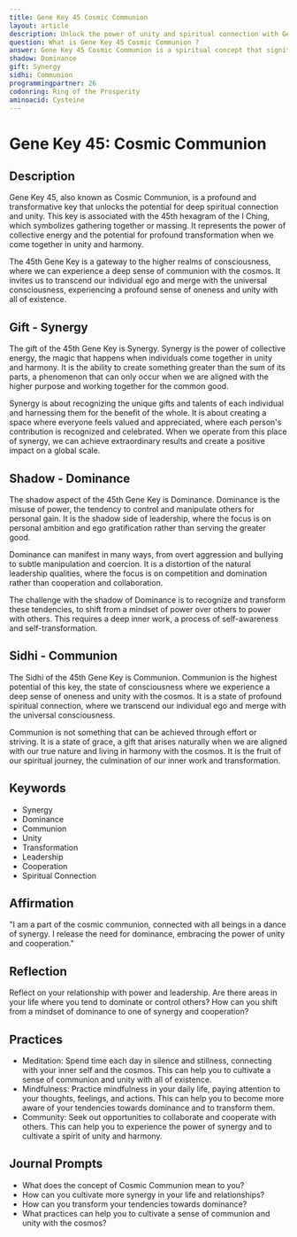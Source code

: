 ```yaml
---
title: Gene Key 45 Cosmic Communion
layout: article
description: Unlock the power of unity and spiritual connection with Gene Key 45 Cosmic Communion. Transcend your ego, embrace synergy, and transform dominance into cooperation for profound cosmic communion.
question: What is Gene Key 45 Cosmic Communion ?
answer: Gene Key 45 Cosmic Communion is a spiritual concept that signifies universal unity. It represents the transformation from dominance to synergy, fostering a sense of collective abundance and shared prosperity in the cosmic community.
shadow: Dominance
gift: Synergy
sidhi: Communion
programmingpartner: 26
codonring: Ring of the Prosperity
aminoacid: Cysteine
---
```

# Gene Key 45: Cosmic Communion

## Description

Gene Key 45, also known as Cosmic Communion, is a profound and transformative key that unlocks the potential for deep spiritual connection and unity. This key is associated with the 45th hexagram of the I Ching, which symbolizes gathering together or massing. It represents the power of collective energy and the potential for profound transformation when we come together in unity and harmony.

The 45th Gene Key is a gateway to the higher realms of consciousness, where we can experience a deep sense of communion with the cosmos. It invites us to transcend our individual ego and merge with the universal consciousness, experiencing a profound sense of oneness and unity with all of existence.

## Gift - Synergy

The gift of the 45th Gene Key is Synergy. Synergy is the power of collective energy, the magic that happens when individuals come together in unity and harmony. It is the ability to create something greater than the sum of its parts, a phenomenon that can only occur when we are aligned with the higher purpose and working together for the common good.

Synergy is about recognizing the unique gifts and talents of each individual and harnessing them for the benefit of the whole. It is about creating a space where everyone feels valued and appreciated, where each person's contribution is recognized and celebrated. When we operate from this place of synergy, we can achieve extraordinary results and create a positive impact on a global scale.

## Shadow - Dominance

The shadow aspect of the 45th Gene Key is Dominance. Dominance is the misuse of power, the tendency to control and manipulate others for personal gain. It is the shadow side of leadership, where the focus is on personal ambition and ego gratification rather than serving the greater good.

Dominance can manifest in many ways, from overt aggression and bullying to subtle manipulation and coercion. It is a distortion of the natural leadership qualities, where the focus is on competition and domination rather than cooperation and collaboration.

The challenge with the shadow of Dominance is to recognize and transform these tendencies, to shift from a mindset of power over others to power with others. This requires a deep inner work, a process of self-awareness and self-transformation.

## Sidhi - Communion

The Sidhi of the 45th Gene Key is Communion. Communion is the highest potential of this key, the state of consciousness where we experience a deep sense of oneness and unity with the cosmos. It is a state of profound spiritual connection, where we transcend our individual ego and merge with the universal consciousness.

Communion is not something that can be achieved through effort or striving. It is a state of grace, a gift that arises naturally when we are aligned with our true nature and living in harmony with the cosmos. It is the fruit of our spiritual journey, the culmination of our inner work and transformation.

## Keywords

- Synergy
- Dominance
- Communion
- Unity
- Transformation
- Leadership
- Cooperation
- Spiritual Connection

## Affirmation

"I am a part of the cosmic communion, connected with all beings in a dance of synergy. I release the need for dominance, embracing the power of unity and cooperation."

## Reflection

Reflect on your relationship with power and leadership. Are there areas in your life where you tend to dominate or control others? How can you shift from a mindset of dominance to one of synergy and cooperation?

## Practices

- Meditation: Spend time each day in silence and stillness, connecting with your inner self and the cosmos. This can help you to cultivate a sense of communion and unity with all of existence.
- Mindfulness: Practice mindfulness in your daily life, paying attention to your thoughts, feelings, and actions. This can help you to become more aware of your tendencies towards dominance and to transform them.
- Community: Seek out opportunities to collaborate and cooperate with others. This can help you to experience the power of synergy and to cultivate a spirit of unity and harmony.

## Journal Prompts

- What does the concept of Cosmic Communion mean to you?
- How can you cultivate more synergy in your life and relationships?
- How can you transform your tendencies towards dominance?
- What practices can help you to cultivate a sense of communion and unity with the cosmos?